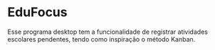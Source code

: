# EduFocus
 Esse programa desktop tem a funcionalidade de registrar atividades escolares pendentes, tendo como inspiração o método Kanban.
